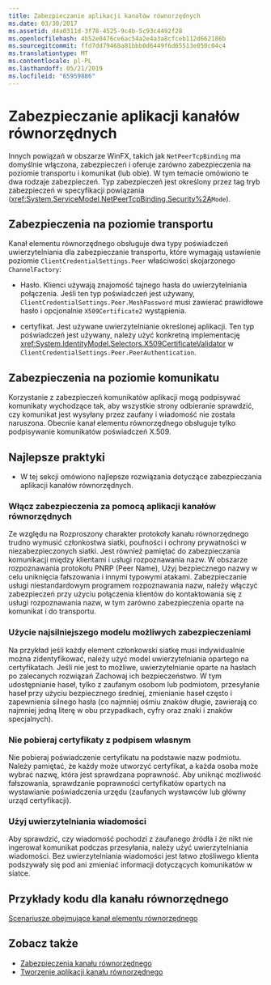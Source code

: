 ```yaml
---
title: Zabezpieczanie aplikacji kanałów równorzędnych
ms.date: 03/30/2017
ms.assetid: d4a0311d-3f78-4525-9c4b-5c93c4492f28
ms.openlocfilehash: 4b52e0476ce6ac54a2e4a3a8cfceb112d662186b
ms.sourcegitcommit: ffd7dd79468a81bbb0d6449f6d65513e050c04c4
ms.translationtype: MT
ms.contentlocale: pl-PL
ms.lasthandoff: 05/21/2019
ms.locfileid: "65959886"
---
```

# <a name="securing-peer-channel-applications"></a>Zabezpieczanie aplikacji kanałów równorzędnych
Innych powiązań w obszarze WinFX, takich jak `NetPeerTcpBinding` ma domyślnie włączona, zabezpieczeń i oferuje zarówno zabezpieczenia na poziomie transportu i komunikat (lub obie). W tym temacie omówiono te dwa rodzaje zabezpieczeń. Typ zabezpieczeń jest określony przez tag tryb zabezpieczeń w specyfikacji powiązania (<xref:System.ServiceModel.NetPeerTcpBinding.Security%2A>`Mode`).  
  
## <a name="transport-based-security"></a>Zabezpieczenia na poziomie transportu  
 Kanał elementu równorzędnego obsługuje dwa typy poświadczeń uwierzytelniania dla zabezpieczanie transportu, które wymagają ustawienie poziomie `ClientCredentialSettings.Peer` właściwości skojarzonego `ChannelFactory`:  
  
- Hasło. Klienci używają znajomość tajnego hasła do uwierzytelniania połączenia. Jeśli ten typ poświadczeń jest używany, `ClientCredentialSettings.Peer.MeshPassword` musi zawierać prawidłowe hasło i opcjonalnie `X509Certificate2` wystąpienia.  
  
- certyfikat. Jest używane uwierzytelnianie określonej aplikacji. Ten typ poświadczeń jest używany, należy użyć konkretną implementację <xref:System.IdentityModel.Selectors.X509CertificateValidator> w `ClientCredentialSettings.Peer.PeerAuthentication`.  
  
## <a name="message-based-security"></a>Zabezpieczenia na poziomie komunikatu  
 Korzystanie z zabezpieczeń komunikatów aplikacji mogą podpisywać komunikaty wychodzące tak, aby wszystkie strony odbieranie sprawdzić, czy komunikat jest wysyłany przez zaufany i wiadomość nie została naruszona. Obecnie kanał elementu równorzędnego obsługuje tylko podpisywanie komunikatów poświadczeń X.509.  
  
## <a name="best-practices"></a>Najlepsze praktyki  
  
- W tej sekcji omówiono najlepsze rozwiązania dotyczące zabezpieczania aplikacji kanałów równorzędnych.  
  
### <a name="enable-security-with-peer-channel-applications"></a>Włącz zabezpieczenia za pomocą aplikacji kanałów równorzędnych  
 Ze względu na Rozproszony charakter protokoły kanału równorzędnego trudno wymusić członkostwa siatki, poufności i ochrony prywatności w niezabezpieczonych siatki. Jest również pamiętać do zabezpieczania komunikacji między klientami i usługi rozpoznawania nazw. W obszarze rozpoznawania protokołu PNRP (Peer Name), Użyj bezpiecznego nazwy w celu uniknięcia fałszowania i innymi typowymi atakami. Zabezpieczanie usługi niestandardowym programem rozpoznawania nazw, należy włączyć zabezpieczeń przy użyciu połączenia klientów do kontaktowania się z usługi rozpoznawania nazw, w tym zarówno zabezpieczenia oparte na komunikat i do transportu.  
  
### <a name="use-the-strongest-possible-security-model"></a>Użycie najsilniejszego modelu możliwych zabezpieczeniami  
 Na przykład jeśli każdy element członkowski siatkę musi indywidualnie można zidentyfikować, należy użyć model uwierzytelniania opartego na certyfikatach. Jeśli nie jest to możliwe, uwierzytelnianie oparte na hasłach po zalecanych rozwiązań Zachowaj ich bezpieczeństwo. W tym udostępnianie haseł, tylko z zaufanym osobom lub podmiotom, przesyłanie haseł przy użyciu bezpiecznego średniej, zmienianie haseł często i zapewnienia silnego hasła (co najmniej ośmiu znaków długie, zawierają co najmniej jedną literę w obu przypadkach, cyfry oraz znaki i znaków specjalnych).  
  
### <a name="never-accept-self-signed-certificates"></a>Nie pobieraj certyfikaty z podpisem własnym  
 Nie pobieraj poświadczenie certyfikatu na podstawie nazw podmiotu. Należy pamiętać, że każdy może utworzyć certyfikat, a każda osoba może wybrać nazwę, która jest sprawdzana poprawność. Aby uniknąć możliwość fałszowania, sprawdzanie poprawności certyfikatów opartych na wystawianie poświadczenia urzędu (zaufanych wystawców lub główny urząd certyfikacji).  
  
### <a name="use-message-authentication"></a>Użyj uwierzytelniania wiadomości  
 Aby sprawdzić, czy wiadomość pochodzi z zaufanego źródła i że nikt nie ingerował komunikat podczas przesyłania, należy użyć uwierzytelniania wiadomości. Bez uwierzytelniania wiadomości jest łatwo złośliwego klienta podszywały się pod ani zmieniać informacji dotyczących komunikatów w siatce.  
  
## <a name="peer-channel-code-examples"></a>Przykłady kodu dla kanału równorzędnego  
 [Scenariusze obejmujące kanał elementu równorzędnego](../../../../docs/framework/wcf/feature-details/peer-channel-scenarios.md)  
  
## <a name="see-also"></a>Zobacz także

- [Zabezpieczenia kanału równorzędnego](../../../../docs/framework/wcf/feature-details/peer-channel-security.md)
- [Tworzenie aplikacji kanału równorzędnego](../../../../docs/framework/wcf/feature-details/building-a-peer-channel-application.md)
